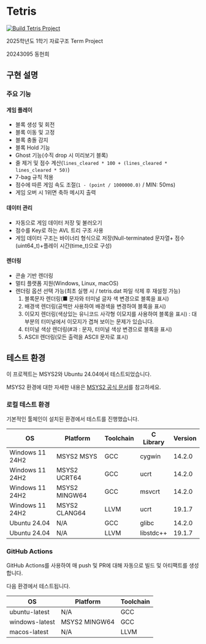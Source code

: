 # Tetris
[![Build Tetris Project](https://github.com/hui1601/2025-datastructure-tetris/actions/workflows/build.yml/badge.svg)](https://github.com/hui1601/2025-datastructure-tetris/actions/workflows/build.yml)

2025학년도 1학기 자료구조 Term Project

20243095 동헌희

## 구현 설명
### 주요 기능
#### 게임 플레이
* 블록 생성 및 회전
* 블록 이동 및 고정
* 블록 충돌 감지
* 블록 Hold 기능
* Ghost 기능(수직 drop 시 미리보기 블록)
* 줄 제거 및 점수 계산(`lines_cleared * 100 + (lines_cleared * lines_cleared * 50)`)
* 7-bag 규칙 적용
* 점수에 따른 게임 속도 조절(`1 - (point / 1000000.0)` / MIN: 50ms)
* 게임 오버 시 1위면 축하 메시지 출력
#### 데이터 관리
* 자동으로 게임 데이터 저장 및 불러오기
* 점수를 Key로 하는 AVL 트리 구조 사용
* 게임 데이터 구조는 바이너리 형식으로 저장(Null-terminated 문자열+ 점수(uint64_t)+플레이 시간(time_t)으로 구성)
#### 렌더링
* 콘솔 기반 렌더링
* 멀티 플랫폼 지원(Windows, Linux, macOS)
* 렌더링 옵션 선택 가능(최초 실행 시 / tetris.dat 파일 삭제 후 재설정 가능)
  1. 블록문자 렌더링(■ 문자와 터미널 글자 색 변경으로 블록을 표시)
  2. 배경색 렌더링(공백만 사용하여 배경색을 변경하여 블록을 표시)
  3. 이모지 렌더링(색상있는 유니코드 사각형 이모지를 사용하여 블록을 표시) : 대부분의 터미널에서 이모지가 겹쳐 보이는 문제가 있습니다.
  4. 터미널 색상 렌더링(#과 : 문자, 터미널 색상 변경으로 블록을 표시)
  5. ASCII 렌더링(모든 출력을 ASCII 문자로 표시)

## 테스트 환경
이 프로젝트는 MSYS2와 Ubuntu 24.04에서 테스트되었습니다.

MSYS2 환경에 대한 자세한 내용은 [MSYS2 공식 문서](https://www.msys2.org/docs/environments/)를 참고하세요.
### 로컬 테스트 환경
기본적인 툴체인이 설치된 환경에서 테스트를 진행했습니다.

| OS | Platform | Toolchain | C Library | Version |
|----|----------|-----------|-----------|---------|
| Windows 11 24H2 | MSYS2 MSYS | GCC | cygwin | 14.2.0 |
| Windows 11 24H2 | MSYS2 UCRT64 | GCC | ucrt | 14.2.0 |
| Windows 11 24H2 | MSYS2 MINGW64 | GCC | msvcrt | 14.2.0 |
| Windows 11 24H2 | MSYS2 CLANG64 | LLVM | ucrt | 19.1.7 |
| Ubuntu 24.04 | N/A | GCC | glibc | 14.2.0 |
| Ubuntu 24.04 | N/A | LLVM | libstdc++ | 19.1.7 |

### GitHub Actions
GitHub Actions를 사용하여 매 push 및 PR에 대해 자동으로 빌드 및 아티팩트를 생성합니다.

다음 환경에서 테스트됩니다.

| OS | Platform | Toolchain |
|----|----------|-----------|
| ubuntu-latest | N/A | GCC |
| windows-latest | MSYS2 MINGW64 | GCC |
| macos-latest | N/A | LLVM |

